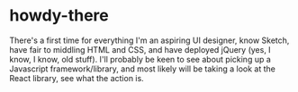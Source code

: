 # howdy-there
There's a first time for everything
I'm an aspiring UI designer, know Sketch, have fair to middling HTML and CSS, and have deployed jQuery (yes, I know, I know, old stuff). I'll probably be keen to see about picking up a Javascript framework/library, and most likely will be taking a look at the React library, see what the action is.
